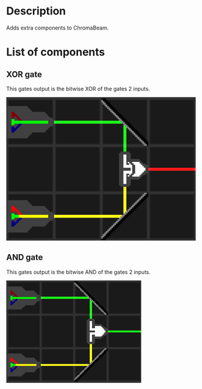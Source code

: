 # Description
Adds extra components to ChromaBeam.

# List of components

## XOR gate
This gates output is the bitwise XOR of the gates 2 inputs.

![xor image](media/xor.png)

## AND gate
This gates output is the bitwise AND of the gates 2 inputs.

![and image](media/and.png)
